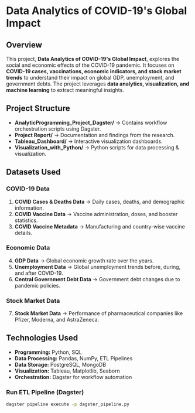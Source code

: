 # Data Analytics of COVID-19's Global Impact

## Overview
This project, **Data Analytics of COVID-19's Global Impact**, explores the social and economic effects of the COVID-19 pandemic. It focuses on **COVID-19 cases, vaccinations, economic indicators, and stock market trends** to understand their impact on global GDP, unemployment, and government debts. The project leverages **data analytics, visualization, and machine learning** to extract meaningful insights.

## Project Structure
- **AnalyticProgramming_Project_Dagster/** → Contains workflow orchestration scripts using Dagster.
- **Project Report/** → Documentation and findings from the research.
- **Tableau_Dashboard/** → Interactive visualization dashboards.
- **Visualization_with_Python/** → Python scripts for data processing & visualization.

## Datasets Used
### COVID-19 Data
1. **COVID Cases & Deaths Data** → Daily cases, deaths, and demographic information.
2. **COVID Vaccine Data** → Vaccine administration, doses, and booster statistics.
3. **COVID Vaccine Metadata** → Manufacturing and country-wise vaccine details.

### Economic Data
4. **GDP Data** → Global economic growth rate over the years.
5. **Unemployment Data** → Global unemployment trends before, during, and after COVID-19.
6. **Central Government Debt Data** → Government debt changes due to pandemic policies.

### Stock Market Data
7. **Stock Market Data** → Performance of pharmaceutical companies like Pfizer, Moderna, and AstraZeneca.

## Technologies Used
- **Programming:** Python, SQL
- **Data Processing:** Pandas, NumPy, ETL Pipelines
- **Data Storage:** PostgreSQL, MongoDB
- **Visualization:** Tableau, Matplotlib, Seaborn
- **Orchestration:** Dagster for workflow automation

### Run ETL Pipeline (Dagster)
```bash
dagster pipeline execute -p dagster_pipeline.py
```

